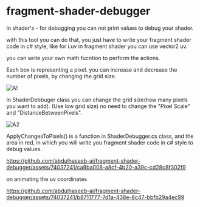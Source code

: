 # fragment-shader-debugger

In shader's - for debugging you can not print values to debug your shader.

with this tool you can do that, you just have to write your fragment shader code in c# style, like for 
i.uv in fragment shader you can use vector2 uv.

you can write your own math fucntion to perform the actions.

Each box is representing a pixel. you can increase and decrease the number of pixels, by changing the grid size.

![A!](https://github.com/abdulhaseeb-ai/fragment-shader-debugger/assets/74037241/5fb0d6c4-34d2-4b59-bd49-8caea3ebc76e)

In ShaderDebbuger class you can change the grid size(how many pixels you want to add). (Use low grid size)
no need to change the "Pixel Scale" and "DistanceBetweenPixels".

![A2](https://github.com/abdulhaseeb-ai/fragment-shader-debugger/assets/74037241/611ef55b-1211-4d43-87b2-b0c847c28b0b)

ApplyChangesToPixels()
 is a function in ShaderDebugger.cs class, and the area in red, in which you will write you fragment shader code in c# style to debug values.
 
 

https://github.com/abdulhaseeb-ai/fragment-shader-debugger/assets/74037241/ca8ba008-a8cf-4b20-a39c-cd28c8f302f9


on animating the uv coordinates



https://github.com/abdulhaseeb-ai/fragment-shader-debugger/assets/74037241/b8711777-7d1a-438e-8c47-bbfb29a4ec99


